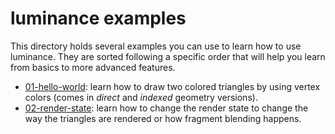 # luminance examples

This directory holds several examples you can use to learn how to use luminance. They are sorted
following a specific order that will help you learn from basics to more advanced features.

  - [01-hello-world](./01-hello-world): learn how to draw two colored triangles by using vertex
    colors (comes in *direct* and *indexed* geometry versions).
  - [02-render-state](./02-render-state): learn how to change the render state to change the way the
    triangles are rendered or how fragment blending happens.
